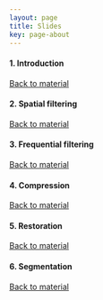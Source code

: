 ```yaml
---
layout: page
title: Slides
key: page-about
---
```


#### <a name="intro"></a> 1. Introduction   
[Back to material](material)
<script defer class="speakerdeck-embed" data-id="a5213a02f4ff40f6ac39927ad783455f" data-ratio="1.3333333333333333" src="//speakerdeck.com/assets/embed.js"></script>

#### <a name="spat"></a> 2. Spatial filtering
[Back to material](material)
<script defer class="speakerdeck-embed" data-id="2b1fe9925ac84b24bf4d0ed156a8a260" data-ratio="1.3333333333333333" src="//speakerdeck.com/assets/embed.js"></script>

#### <a name="frequ"></a> 3. Frequential filtering
[Back to material](material)
<script defer class="speakerdeck-embed" data-id="6423a7e10b534102a737266119568273" data-ratio="1.3333333333333333" src="//speakerdeck.com/assets/embed.js"></script>

#### <a name="compress"></a> 4. Compression
[Back to material](material)
<script defer class="speakerdeck-embed" data-id="b9984359d7164ae3a4dfd31dd552c662" data-ratio="1.3333333333333333" src="//speakerdeck.com/assets/embed.js"></script>

#### <a name="resto"></a> 5. Restoration
[Back to material](material)

#### <a name="segm"></a> 6. Segmentation
[Back to material](material)

